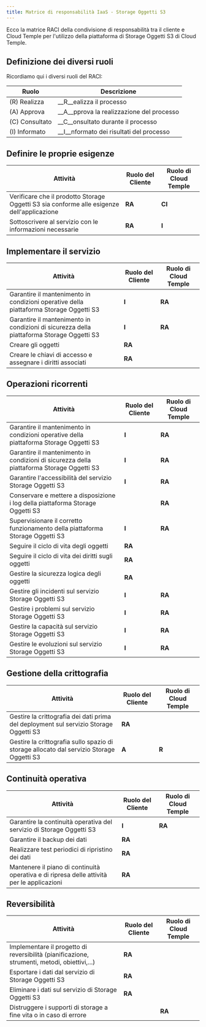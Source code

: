 ```yaml
---
title: Matrice di responsabilità IaaS - Storage Oggetti S3
---
```


Ecco la matrice RACI della condivisione di responsabilità tra il cliente e Cloud Temple per l'utilizzo della piattaforma di Storage Oggetti S3 di Cloud Temple.

## Definizione dei diversi ruoli

Ricordiamo qui i diversi ruoli del RACI:

| Ruolo         | Descrizione                              |
|--------------|------------------------------------------|
| (R) Realizza  | __R__ealizza il processo                 |
| (A) Approva | __A__pprova la realizzazione del processo |
| (C) Consultato | __C__onsultato durante il processo        |
| (I) Informato  | __I__nformato dei risultati del processo   |

## Definire le proprie esigenze

| Attività                                                                            | Ruolo del Cliente | Ruolo di Cloud Temple |
|----------------------------------------------------------------------------------|-------------|-------------------|
| Verificare che il prodotto Storage Oggetti S3 sia conforme alle esigenze dell'applicazione | __RA__      | __CI__            |
| Sottoscrivere al servizio con le informazioni necessarie                           | __RA__      | __I__             |

## Implementare il servizio

| Attività                                                                             | Ruolo del Cliente | Ruolo di Cloud Temple |
|------------------------------------------------------------------------------------|-------------|-------------------|
| Garantire il mantenimento in condizioni operative della piattaforma Storage Oggetti S3 | __I__       | __RA__            |
| Garantire il mantenimento in condizioni di sicurezza della piattaforma Storage Oggetti S3    | __I__       | __RA__            |
| Creare gli oggetti                                                                   | __RA__      |                   |
| Creare le chiavi di accesso e assegnare i diritti associati                            | __RA__      |                   |

## Operazioni ricorrenti

| Attività                                                                           | Ruolo del Cliente | Ruolo di Cloud Temple |
|------------------------------------------------------------------------------------|-------------|-------------------|
| Garantire il mantenimento in condizioni operative della piattaforma Storage Oggetti S3 | __I__       | __RA__            |
| Garantire il mantenimento in condizioni di sicurezza della piattaforma Storage Oggetti S3    | __I__       | __RA__            |
| Garantire l'accessibilità del servizio Storage Oggetti S3                               | __I__       | __RA__            |
| Conservare e mettere a disposizione i log della piattaforma Storage Oggetti S3  |             | __RA__            |
| Supervisionare il corretto funzionamento della piattaforma Storage Oggetti S3                | __I__       | __RA__            |
| Seguire il ciclo di vita degli oggetti                                                  | __RA__      |                   |
| Seguire il ciclo di vita dei diritti sugli oggetti                                   | __RA__      |                   |
| Gestire la sicurezza logica degli oggetti                                               | __RA__      |                   |
| Gestire gli incidenti sul servizio Storage Oggetti S3                              | __I__       | __RA__            |
| Gestire i problemi sul servizio Storage Oggetti S3                              | __I__       | __RA__            |
| Gestire la capacità sul servizio Storage Oggetti S3                                | __I__       | __RA__            |
| Gestire le evoluzioni sul servizio Storage Oggetti S3                             | __I__       | __RA__            |

## Gestione della crittografia

| Attività                                                                                 | Ruolo del Cliente | Ruolo di Cloud Temple |
|------------------------------------------------------------------------------------------|-------------|-------------------|
| Gestire la crittografia dei dati prima del deployment sul servizio Storage Oggetti S3      | __RA__      |                   |
| Gestire la crittografia sullo spazio di storage allocato dal servizio Storage Oggetti S3    | __A__       | __R__             |

## Continuità operativa

| Attività                                                                                  | Ruolo del Cliente | Ruolo di Cloud Temple |
|-------------------------------------------------------------------------------------------|-------------|-------------------|
| Garantire la continuità operativa del servizio di Storage Oggetti S3                         | __I__       | __RA__            |
| Garantire il backup dei dati                                                         | __RA__      |                   |
| Realizzare test periodici di ripristino dei dati                                | __RA__      |                   |
| Mantenere il piano di continuità operativa e di ripresa delle attività per le applicazioni | __RA__      |                   |

## Reversibilità

| Attività                                                                                  | Ruolo del Cliente | Ruolo di Cloud Temple |
|-------------------------------------------------------------------------------------------|-------------|-------------------|
| Implementare il progetto di reversibilità (pianificazione, strumenti, metodi, obiettivi,...) | __RA__      |                   |
| Esportare i dati dal servizio di Storage Oggetti S3                              | __RA__      |                   |
| Eliminare i dati sul servizio di Storage Oggetti S3                                | __RA__      |                   |
| Distruggere i supporti di storage a fine vita o in caso di errore                              |             | __RA__            |
